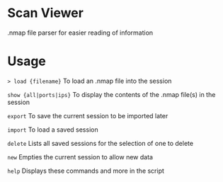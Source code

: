 # Scan Viewer

.nmap file parser for easier reading of information

# Usage

`> load {filename}` To load an .nmap file into the session

`show {all|ports|ips}` To display the contents of the .nmap file(s) in the session

`export` To save the current session to be imported later

`import` To load a saved session



`delete` Lists all saved sessions for the selection of one to delete

`new` Empties the current session to allow new data



`help` Displays these commands and more in the script
